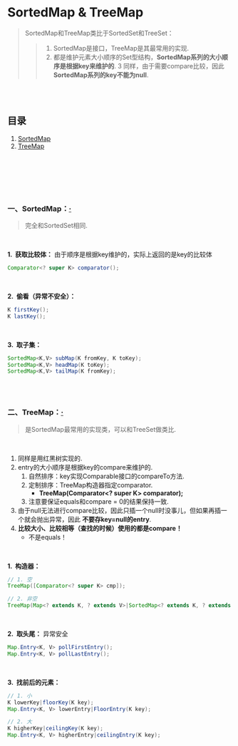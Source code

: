 # SortedMap & TreeMap
> SortedMap和TreeMap类比于SortedSet和TreeSet：
>
>> 1. SortedMap是接口，TreeMap是其最常用的实现.
>> 2. 都是维护元素大小顺序的Set型结构，**SortedMap系列的大小顺序是根据key来维护的**.
>> 3 同样，由于需要compare比较，因此 **SortedMap系列的key不能为null**.

<br><br>

## 目录

1. [SortedMap](#一treemap简介)
2. [TreeMap](#二treemap的特有方法)

<br><br>

<br><br>

### 一、SortedMap：[·](#目录)
> 完全和SortedSet相同.

<br>

**1.&nbsp; 获取比较体：** 由于顺序是根据key维护的，实际上返回的是key的比较体

```Java
Comparator<? super K> comparator();
```

<br>

**2.&nbsp; 偷看（异常不安全）：**

```Java
K firstKey();
K lastKey();
```

<br>

**3.&nbsp; 取子集：**

```Java
SortedMap<K,V> subMap(K fromKey, K toKey);
SortedMap<K,V> headMap(K toKey);
SortedMap<K,V> tailMap(K fromKey);
```

<br><br>

### 二、TreeMap：[·](#目录)
> 是SortedMap最常用的实现类，可以和TreeSet做类比.

<br>

1. 同样是用红黑树实现的.
2. entry的大小顺序是根据key的compare来维护的.
   1. 自然排序：key实现Comparable接口的compareTo方法.
   2. 定制排序：TreeMap构造器指定comparator.
      - **TreeMap(Comparator\<? super K\> comparator);**
   3. 注意要保证equals和compare = 0的结果保持一致.
3. 由于null无法进行compare比较，因此只插一个null时没事儿，但如果再插一个就会抛出异常，因此 **不要存key=null的entry**.
4. **比较大小、比较相等（查找的时候）使用的都是compare！**
   - 不是equals！

<br>

**1.&nbsp; 构造器：**

```Java
// 1. 空
TreeMap([Comparator<? super K> cmp]);

// 2. 非空
TreeMap(Map<? extends K, ? extends V>|SortedMap<? extends K, ? extends V> m);
```

<br>

**2.&nbsp; 取头尾：** 异常安全

```Java
Map.Entry<K, V> pollFirstEntry();
Map.Entry<K, V> pollLastEntry();
```

<br>

**3.&nbsp; 找前后的元素：**

```Java
// 1. 小
K lowerKey|floorKey(K key);
Map.Entry<K, V> lowerEntry|FloorEntry(K key);

// 2. 大
K higherKey|ceilingKey(K key);
Map.Entry<K, V> higherEntry|ceilingEntry(K key);
```
